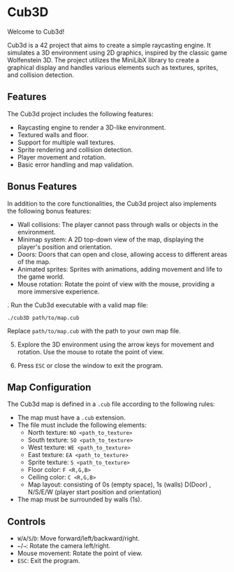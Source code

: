 # Cub3D


Welcome to Cub3d!

Cub3d is a 42 project that aims to create a simple raycasting engine. It simulates a 3D environment using 2D graphics, inspired by the classic game Wolfenstein 3D. The project utilizes the MiniLibX library to create a graphical display and handles various elements such as textures, sprites, and collision detection.

## Features

The Cub3d project includes the following features:

- Raycasting engine to render a 3D-like environment.
- Textured walls and floor.
- Support for multiple wall textures.
- Sprite rendering and collision detection.
- Player movement and rotation.
- Basic error handling and map validation.

## Bonus Features

In addition to the core functionalities, the Cub3d project also implements the following bonus features:

- Wall collisions: The player cannot pass through walls or objects in the environment.
- Minimap system: A 2D top-down view of the map, displaying the player's position and orientation.
- Doors: Doors that can open and close, allowing access to different areas of the map.
- Animated sprites: Sprites with animations, adding movement and life to the game world.
- Mouse rotation: Rotate the point of view with the mouse, providing a more immersive experience.

. Run the Cub3d executable with a valid map file:
   ```
   ./cub3D path/to/map.cub
   ```

   Replace `path/to/map.cub` with the path to your own map file.

5. Explore the 3D environment using the arrow keys for movement and rotation. Use the mouse to rotate the point of view.

6. Press `ESC` or close the window to exit the program.

## Map Configuration

The Cub3d map is defined in a `.cub` file according to the following rules:

- The map must have a `.cub` extension.
- The file must include the following elements:
  - North texture: `NO <path_to_texture>`
  - South texture: `SO <path_to_texture>`
  - West texture: `WE <path_to_texture>`
  - East texture: `EA <path_to_texture>`
  - Sprite texture: `S <path_to_texture>`
  - Floor color: `F <R,G,B>` 
  - Ceiling color: `C <R,G,B>`
  - Map layout: consisting of 0s (empty space), 1s (walls) D(Door) , N/S/E/W (player start position and orientation)
- The map must be surrounded by walls (1s).

## Controls

- `W`/`A`/`S`/`D`: Move forward/left/backward/right.
- `←`/`→`: Rotate the camera left/right.
- Mouse movement: Rotate the point of view.
- `ESC`: Exit the program.
